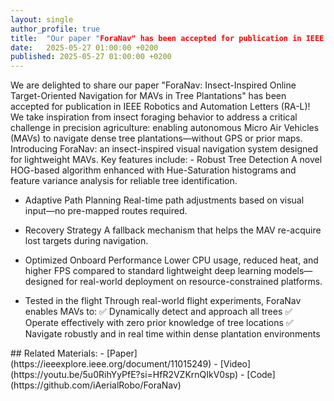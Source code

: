 ```yaml
---
layout: single
author_profile: true
title:  "Our paper "ForaNav" has been accepted for publication in IEEE RA-L"
date:   2025-05-27 01:00:00 +0200
published: 2025-05-27 01:00:00 +0200
---
```


<p>
We are delighted to share our paper "ForaNav: Insect-Inspired Online Target-Oriented Navigation for MAVs in Tree Plantations" has been accepted for publication in IEEE Robotics and Automation Letters (RA-L)! 
We take inspiration from insect foraging behavior to address a critical challenge in precision agriculture: enabling autonomous Micro Air Vehicles (MAVs) to navigate dense tree plantations—without GPS or prior maps.
Introducing ForaNav: an insect-inspired visual navigation system designed for lightweight MAVs.
Key features include:
- Robust Tree Detection
  A novel HOG-based algorithm enhanced with Hue-Saturation histograms and feature variance analysis for reliable tree identification.

- Adaptive Path Planning
  Real-time path adjustments based on visual input—no pre-mapped routes required.

- Recovery Strategy
  A fallback mechanism that helps the MAV re-acquire lost targets during navigation.

- Optimized Onboard Performance
  Lower CPU usage, reduced heat, and higher FPS compared to standard lightweight deep learning models—designed for real-world deployment on resource-constrained platforms.

- Tested in the flight
Through real-world flight experiments, ForaNav enables MAVs to:
✅ Dynamically detect and approach all trees
✅ Operate effectively with zero prior knowledge of tree locations
✅ Navigate robustly and in real time within dense plantation environments
</p>
## Related Materials:
- [Paper](https://ieeexplore.ieee.org/document/11015249)
- [Video](https://youtu.be/5u0RihYyPfE?si=HfR2VZKrnQIkV0sp)
- [Code](https://github.com/iAerialRobo/ForaNav)
